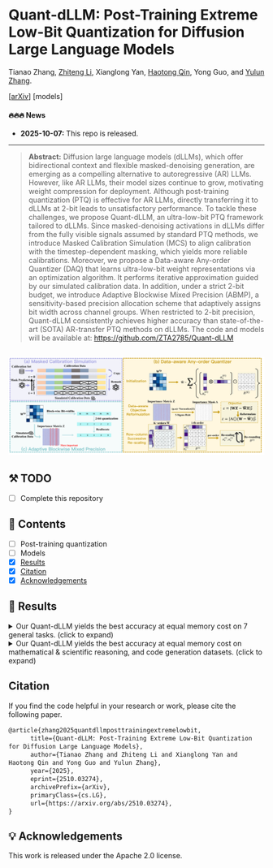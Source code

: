 # Quant-dLLM: Post-Training Extreme Low-Bit Quantization for Diffusion Large Language Models

Tianao Zhang, [Zhiteng Li](https://zhitengli.github.io), Xianglong Yan, [Haotong Qin](https://htqin.github.io/), Yong Guo, and [Yulun Zhang](http://yulunzhang.com/).

[[arXiv](https://arxiv.org/abs/2510.03274)] [models]

#### 🔥🔥🔥 News

- **2025-10-07:** This repo is released.

--- 

> **Abstract:** Diffusion large language models (dLLMs), which offer bidirectional context and flexible masked-denoising generation, are emerging as a compelling alternative to autoregressive (AR) LLMs. However, like AR LLMs, their model sizes continue to grow, motivating weight compression for deployment. Although post-training quantization (PTQ) is effective for AR LLMs, directly transferring it to dLLMs at 2-bit leads to unsatisfactory performance. To tackle these challenges, we propose Quant-dLLM, an ultra-low-bit PTQ framework tailored to dLLMs. Since masked-denoising activations in dLLMs differ from the fully visible signals assumed by standard PTQ methods, we introduce Masked Calibration Simulation (MCS) to align calibration with the timestep-dependent masking, which yields more reliable calibrations. Moreover, we propose a Data-aware Any-order Quantizer (DAQ) that learns ultra-low-bit weight representations via an optimization algorithm. It performs iterative approximation guided by our simulated calibration data. In addition, under a strict 2-bit budget, we introduce Adaptive Blockwise Mixed Precision (ABMP), a sensitivity-based precision allocation scheme that adaptively assigns bit width across channel groups. When restricted to 2-bit precision, Quant-dLLM consistently achieves higher accuracy than state-of-the-art (SOTA) AR-transfer PTQ methods on dLLMs. The code and models will be available at: https://github.com/ZTA2785/Quant-dLLM

![](figs/overview_v2.png)
---

## ⚒️ TODO

* [ ] Complete this repository

## 🔗 Contents

- [ ] Post-training quantization
- [ ] Models
- [x] [Results](#Results)
- [x] [Citation](#Citation)
- [x] [Acknowledgements](#Acknowledgements)

## 🔎 Results

<details>
<summary>Our Quant-dLLM yields the best accuracy at equal memory cost on 7 general tasks. (click to expand)</summary>
<p align="center">
  <img width="100%" src="figs/teaser.png">
</p>

</details>

<details>
<summary>Our Quant-dLLM yields the best accuracy at equal memory cost on mathematical & scientific reasoning, and code generation datasets. (click to expand)</summary>

<p align="center">
  <img width="100%" src="figs/performance_comparison.png">
</p>

</details>


## Citation

If you find the code helpful in your research or work, please cite the following paper.

```
@article{zhang2025quantdllmposttrainingextremelowbit,
      title={Quant-dLLM: Post-Training Extreme Low-Bit Quantization for Diffusion Large Language Models}, 
      author={Tianao Zhang and Zhiteng Li and Xianglong Yan and Haotong Qin and Yong Guo and Yulun Zhang},
      year={2025},
      eprint={2510.03274},
      archivePrefix={arXiv},
      primaryClass={cs.LG},
      url={https://arxiv.org/abs/2510.03274}, 
}
```

## 💡 Acknowledgements

This work is released under the Apache 2.0 license.
